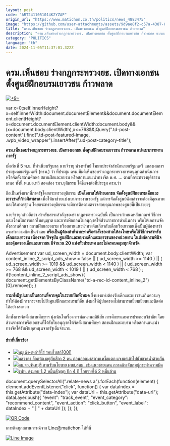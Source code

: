 ```yaml
---
layout: post
code: "ART2411051014K2YZAP"
origin_url: "https://www.matichon.co.th/politics/news_4883475"
image: "https://github.com/user-attachments/assets/9d9ae8f2-c57a-4387-8e71-7dc92a81b7f9"
title: "ครม.เห็นชอบ ร่างกฎกระทรวงยธ. เปิดทางเอกชน ตั้งศูนย์ฝึกอบรมเยาวชน ก้าวพลาด"
description: "ครม.เห็นชอบร่างกฎกระทรวงยธ. เปิดทางเอกชน ตั้งศูนย์ฝึกอบรมเยาวชน ก้าวพลาด แบ่งเบาภาระงานภาครัฐ"
category: "POLITICS"
language: "th"
date: 2024-11-05T11:37:01.322Z
---
```


# ครม.เห็นชอบ ร่างกฎกระทรวงยธ. เปิดทางเอกชน ตั้งศูนย์ฝึกอบรมเยาวชน ก้าวพลาด

[![](https://www.matichon.co.th/wp-content/uploads/2024/11/9-3.jpg "+9+")](https://www.matichon.co.th/wp-content/uploads/2024/11/9-3.jpg)

var x=0;self.innerHeight?x=self.innerWidth:document.documentElement&&document.documentElement.clientHeight?x=document.documentElement.clientWidth:document.body&&(x=document.body.clientWidth),x<=768&&jQuery(".td-post-content").find(".td-post-featured-image, .wpb\_video\_wrapper").insertAfter(".ud-post-category-title");

**ครม.เห็นชอบร่างกฎกระทรวงยธ. เปิดทางเอกชน ตั้งศูนย์ฝึกอบรมเยาวชน ก้าวพลาด แบ่งเบาภาระงานภาครัฐ**

เมื่อวันที่ 5 พ.ย. ที่ทำเนียบรัฐบาล นายจิรายุ ห่วงทรัพย์ โฆษกประจำสำนักนายกรัฐมนตรี แถลงผลการประชุมคณะรัฐมนตรี (ครม.) ว่า ที่ประชุม ครม.มีมติเห็นชอบร่างกฎกระทรวงการอนุญาตดำเนินการหรือจัดตั้งสถานศึกษา สถานฝึกและอบรม หรือสถานแนะนำทางจิต พ.ศ. … ตามที่กระทรวงยุติธรรม เสนอ ทั้งนี้ พ.ต.อ.ทวี สอดส่อง รมว.ยุติธรรม ได้ชี้แจงต่อที่ประชุม ครม.ว่า

ถือเป็นครั้งแรกที่ภาครัฐโดยกระทรวงยุติธรรม **เปิดโอกาสให้ฝ่ายเอกชน จัดตั้งศูนย์ฝึกอบรมเด็กและเยาวชนที่ก้าวผิดพลาด** เพื่อให้มาช่วยแบ่งเบาภาระงานของรัฐ แต่การจัดตั้งศูนย์ดังกล่าวจะต้องมีคุณภาพและได้มาตรฐาน โดยกระทรวงยุติธรรมจะมีการติดตามตรวจสอบคุณภาพของศูนย์นี้เป็นระยะๆ

นายจิรายุกล่าวอีกว่า สำหรับสาระสำคัญของร่างกฎกระทรวงฉบับนี้ เป็นการกำหนดหลักเกณฑ์ วิธีการ และเงื่อนไขการออกใบอนุญาต และการเพิกถอนใบอนุญาตให้ส่วนราชการดำเนินการ หรือให้เอกชนจัดตั้งสถานศึกษา สถานฝึกและอบรม หรือสถานแนะนำทางจิตเกี่ยวกับเด็กหรือเยาวชนซึ่งเป็นผู้ต้องหาว่ากระทำความผิดเป็นจำเลย **หรือเป็นผู้ต้องคำพิพากษาหรือคำสั่งของศาลให้ลงโทษหรือใช้วิธีการสำหรับเด็กและเยาวชน เนื่องจาก ปัจจุบัน ศูนย์ฝึกและอบรมเด็กและเยาวชนของหน่วยงาน ในสังกัดกรมพินิจและคุ้มครองเด็กและเยาวชน มีจำนวน 20 แห่งทั่วประเทศ และไม่ครอบคลุมทุกจังหวัด**

Advertisement var ud\_screen\_width = document.body.clientWidth; var content\_inline\_2\_script\_ads\_show = false || ( ud\_screen\_width >= 1140 ) || ( ud\_screen\_width >= 1019 && ud\_screen\_width < 1140 ) || ( ud\_screen\_width >= 768 && ud\_screen\_width < 1019 ) || ( ud\_screen\_width < 768 ) ; if(!content\_inline\_2\_script\_ads\_show){ document.getElementsByClassName("td-a-rec-id-content\_inline\_2")\[0\].remove(); }

**รวมทั้งมีรูปแบบเป็นสถานที่ควบคุมในระบบปิดทั้งหมด** ซึ่งบางแห่งต้องรับเด็กและเยาวชนเกินความจุ ทำให้ต้องมีการกระจายไปยังศูนย์ฝึกและอบรมที่อื่น ส่งผลให้ผู้ปกครองไม่สามารถเยี่ยมเยียนและติดต่อได้อย่างสะดวก

อีกทั้งการจัดตั้งสถานศึกษาฯ มุ่งเน้นในเรื่องการพัฒนาพฤตินิสัย การศึกษาและการประกอบวิชาชีพ โดยส่วนราชการหรือเอกชนที่ได้รับใบอนุญาตให้จัดตั้งสถานศึกษา สถานฝึกและอบรม หรือสถานแนะนำทางจิตได้รับเงินอุดหนุนจากรัฐเต็มจำนวน

#### ข่าวที่เกี่ยวข้อง

*   [![](https://www.matichon.co.th/wp-content/uploads/2024/11/maxresdefault-22.jpg)หมูเด้ง-เหล่าฮีโร่ รอบโบสถ์100ปี](https://www.matichon.co.th/clips/news_4883806)
*   [![](https://www.matichon.co.th/wp-content/uploads/2024/11/16854.jpg)หลวงตา ล็อกห้องอยู่กับสีกา 2 คน ก่อนออกมาสภาพเหงื่อแตก แจงแค่เข้าไปนับขวดน้ำด้วยกัน](https://www.matichon.co.th/region/news_4883749)
*   [![](https://www.matichon.co.th/wp-content/uploads/2024/11/vvp3-wed.jpg)ตม.จว.จันทบุรี ขานรับนโยบาย ผบช.สตม. เข้มแนวชายแดน กวาดล้างจับกุมผู้กระทำความผิด](https://www.matichon.co.th/local/crime/news_4883742)
*   [![](https://www.matichon.co.th/wp-content/uploads/2024/11/S__31744076.jpg)รฟท. ส่งมอบ 1.2 หมื่นสัญญา ปัก 4 ปี โกยรายได้ 2 หมื่นล้าน](https://www.matichon.co.th/economy/news_4883750)

document.querySelectorAll(".relate-news a").forEach(function(element) { element.addEventListener("click", function() { var dataIndex = this.getAttribute("data-index"); var dataUrl = this.getAttribute("data-url"); dataLayer.push({ "event": "track\_event", "event\_category": "recommend\_content", "event\_action": "click\_button", "event\_label": dataIndex + " | " + dataUrl }); }); });

[![QR Code](https://www.matichon.co.th/wp-content/uploads/2023/07/wob1371z.jpg)](https://lin.ee/ht0nDxX)

เกาะติดทุกสถานการณ์จาก Line@matichon ได้ที่นี่

[![Line Image](https://www.matichon.co.th/wp-content/uploads/2023/07/th.png)](https://lin.ee/ht0nDxX)